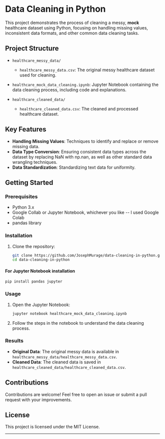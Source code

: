 # Data Cleaning in Python

This project demonstrates the process of cleaning a messy, **mock** healthcare dataset using Python, focusing on handling missing values, inconsistent data formats, and other common data cleaning tasks.

## Project Structure

- `healthcare_messy_data/`
  - `healthcare_messy_data.csv`: The original messy healthcare dataset used for cleaning.

- `healthcare_mock_data_cleaning.ipynb`: Jupyter Notebook containing the data cleaning process, including code and explanations.

- `healthcare_cleaned_data/`
  - `healthcare_cleaned_data.csv`: The cleaned and processed healthcare dataset.


## Key Features

- **Handling Missing Values**: Techniques to identify and replace or remove missing data.
- **Data Type Conversion**: Ensuring consistent data types across the dataset by replacing NaN with np.nan, as well as other standard data wrangling techniques.
- **Data Standardization**: Standardizing text data for uniformity.

## Getting Started

### Prerequisites

- Python 3.x
- Google Collab or Jupyter Notebook, whichever you like -- I used Google Colab
- pandas library

### Installation

1. Clone the repository:
   ```bash
   git clone https://github.com/JosephMurage/data-cleaning-in-python.git
   cd data-cleaning-in-python
   ```
#### For Jupyter Notebook installation
   ```bash
   pip install pandas jupyter
   ```

### Usage

1. Open the Jupyter Notebook:
   ```bash
   jupyter notebook healthcare_mock_data_cleaning.ipynb
   ```

2. Follow the steps in the notebook to understand the data cleaning process.

### Results

- **Original Data**: The original messy data is available in `healthcare_messy_data/healthcare_messy_data.csv`.
- **Cleaned Data**: The cleaned data is saved in `healthcare_cleaned_data/healthcare_cleaned_data.csv`.

## Contributions

Contributions are welcome! Feel free to open an issue or submit a pull request with your improvements.

## License

This project is licensed under the MIT License.

---
